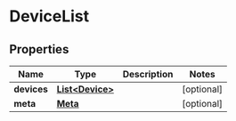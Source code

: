 

# DeviceList


## Properties

| Name | Type | Description | Notes |
|------------ | ------------- | ------------- | -------------|
|**devices** | [**List&lt;Device&gt;**](Device.md) |  |  [optional] |
|**meta** | [**Meta**](Meta.md) |  |  [optional] |



